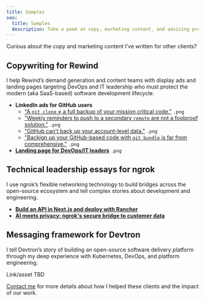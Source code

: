 ```yaml
---
title: Samples
seo:
  title: Samples
  description: Take a peek at copy, marketing content, and advising projects I've completed with past clients.
---
```


Curious about the copy and marketing content I’ve written for other clients?

## Copywriting for Rewind

I help Rewind’s demand generation and content teams with display ads and landing pages targeting DevOps and IT leadership who must protect the modern (aka SaaS-based) software development lifecycle.

- **LinkedIn ads for GitHub users**
  - ["A `git clone` ≠ a full backup of your mission critical code."](/samples/rewind_github-1.png) <span class="text-sm">`.png`</span>
  - ["Weekly reminders to push to a secondary `remote` are not a foolproof solution."](/samples/rewind_github-2.png) <span class="text-sm">`.png`</span>
  - ["GitHub can't back up your account-level data."](samples/rewind_github-3.png) <span class="text-sm">`.png`</span>
  - ["Backign up your GitHub-based code with `git bundle` is far from comprehensive."](/samples/rewind_github-4.png) <span class="text-sm">`.png`</span>
- [**Landing page for DevOps/IT leaders**](/samples/rewind_for-development.png) <span class="text-sm">`.png`</span>

## Technical leadership essays for ngrok

I use ngrok’s flexible networking technology to build bridges across the open-source ecosystem and tell complex stories about development and engineering.

- [**Build an API in Next.js and deploy with Rancher**](https://ngrok.com/blog-post/next-js-kubernetes-rancher)
- [**AI meets privacy: ngrok's secure bridge to customer data**](https://ngrok.com/blog-post/ai-meets-ngrok-privacy-customer-data)

## Messaging framework for Devtron

I tell Devtron’s story of building an open-source software delivery platform through my deep experience with Kubernetes, DevOps, and platform engineering.

Link/asset TBD

<div class="text-xl italic mt-20">

[Contact me](/contact) for more details about how I helped these clients and the impact of our work.

</div>
